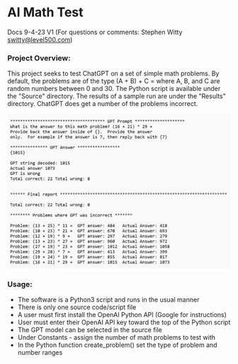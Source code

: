 # AI Math Test
Docs 9-4-23 V1 (For questions or comments:  Stephen Witty switty@level500.com)  

### Project Overview:
This project seeks to test ChatGPT on a set of simple math problems.  By default, the problems are of the type (A + B) + C = where A, B, and C are random numbers between 0 and 30.  The Python script is available under the "Source" directory. The results of a sample run are under the "Results" directory.  ChatGPT does get a number of the problems incorrect.


<img src="Pics/results.jpg" width="800">

### Usage:

- The software is a Python3 script and runs in the usual manner
- There is only one source code/script file
- A user must first install the OpenAI Python API (Google for instructions)
- User must enter their OpenAI API key toward the top of the Python script
- The GPT model can be selected in the source file
- Under Constants - assign the number of math problems to test with
- In the Python function create_problem() set the type of problem and number ranges